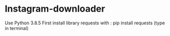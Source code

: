 # Instagram-downloader
Use Python 3.8.5
First install library requests with : pip install requests    (type in terminal)
